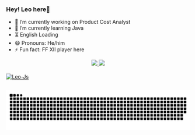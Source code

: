 ### Hey! Leo here👋

- 🔭 I’m currently working on Product Cost Analyst
- 🌱 I’m currently learning Java
- ⏳ English Loading
- 😄 Pronouns: He/him
- ⚡ Fun fact: FF XII player here

<div align="center">
  <a href="https://github.com/Leonardo-Campos">
  <img height="180em" src="https://github-readme-stats.vercel.app/api?username=Leonardo-Campos&show_icons=true&theme=tokyonight&include_all_commits=true&count_private=true"/>
  <img height="180em" src="https://github-readme-stats.vercel.app/api/top-langs/?username=Leonardo-Campos&layout=compact&langs_count=7&theme=tokyonight"/>
</div>
  <div style="display: inline_block"><br>
  <img align="center" alt="Leo-Js" height="30" width="40" src="https://cdn.jsdelivr.net/gh/devicons/devicon/icons/java/java-plain.svg">
</div>
  
  ##
  
  ![Snake animation](https://github.com/Leonardo-Campos/Leonardo-Campos/blob/output/github-contribution-grid-snake.svg)
